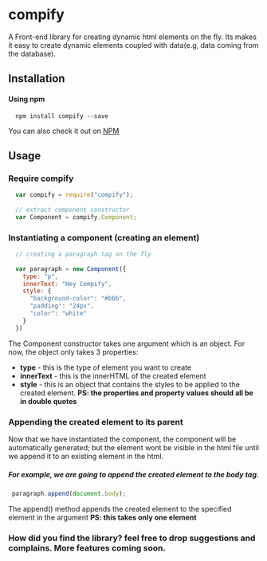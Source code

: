 # compify
A Front-end library for creating dynamic html elements on the fly. Its makes it easy to create dynamic elements coupled with data(e.g, data coming from the database).

## Installation
#### Using npm
```commandline
  npm install compify --save
```
You can also check it out on [NPM](http://www.npmjs.com/compify)

## Usage
### Require compify

```javascript
  var compify = require("compify");
  
  // extract component constructor
  var Component = compify.Component;
```

### Instantiating a component (creating an element)

```javascript
  // creating a paragraph tag on the fly
  
  var paragraph = new Component({
    type: "p",
    innerText: "Hey Compify",
    style: {
      "background-color": "#bbb",
      "padding": "24px",
      "color": "white"
    }
  })
 ```
 The Component constructor takes one argument which is an object. For now, the object only takes 3 properties:
 * **type** - this is the type of element you want to create
 * **innerText** - this is the innerHTML of the created element
 * **style** - this is an object that contains the styles to be applied to the created element. **PS: the properties and property values should all be in double quotes**
 
 ### Appending the created element to its parent
 
 Now that we have instantiated the component, the component will be automatically generated; but the element wont be visible in the html  file until we append it to an existing element in the html.
 
 ##### For example, we are going to append the created element to the body tag.
 
 ```javascript
  paragraph.append(document.body);
  ```
  
  The append() method appends the created element to the specified element in the argument **PS: this takes only one element**
  
  ### How did you find the library? feel free to drop suggestions and complains. More features coming soon.
  
